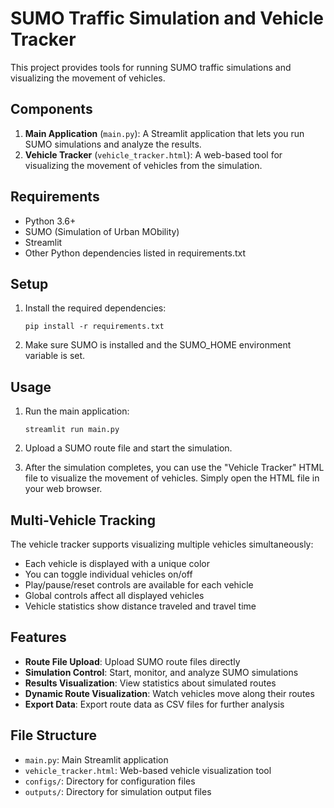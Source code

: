 # SUMO Traffic Simulation and Vehicle Tracker

This project provides tools for running SUMO traffic simulations and visualizing the movement of vehicles.

## Components

1. **Main Application** (`main.py`): A Streamlit application that lets you run SUMO simulations and analyze the results.
2. **Vehicle Tracker** (`vehicle_tracker.html`): A web-based tool for visualizing the movement of vehicles from the simulation.

## Requirements

- Python 3.6+
- SUMO (Simulation of Urban MObility)
- Streamlit
- Other Python dependencies listed in requirements.txt

## Setup

1. Install the required dependencies:
   ```
   pip install -r requirements.txt
   ```

2. Make sure SUMO is installed and the SUMO_HOME environment variable is set.

## Usage

1. Run the main application:
   ```
   streamlit run main.py
   ```

2. Upload a SUMO route file and start the simulation.

3. After the simulation completes, you can use the "Vehicle Tracker" HTML file to visualize the movement of vehicles. Simply open the HTML file in your web browser.

## Multi-Vehicle Tracking

The vehicle tracker supports visualizing multiple vehicles simultaneously:

- Each vehicle is displayed with a unique color
- You can toggle individual vehicles on/off 
- Play/pause/reset controls are available for each vehicle
- Global controls affect all displayed vehicles
- Vehicle statistics show distance traveled and travel time

## Features

- **Route File Upload**: Upload SUMO route files directly
- **Simulation Control**: Start, monitor, and analyze SUMO simulations
- **Results Visualization**: View statistics about simulated routes
- **Dynamic Route Visualization**: Watch vehicles move along their routes
- **Export Data**: Export route data as CSV files for further analysis

## File Structure

- `main.py`: Main Streamlit application
- `vehicle_tracker.html`: Web-based vehicle visualization tool
- `configs/`: Directory for configuration files
- `outputs/`: Directory for simulation output files
